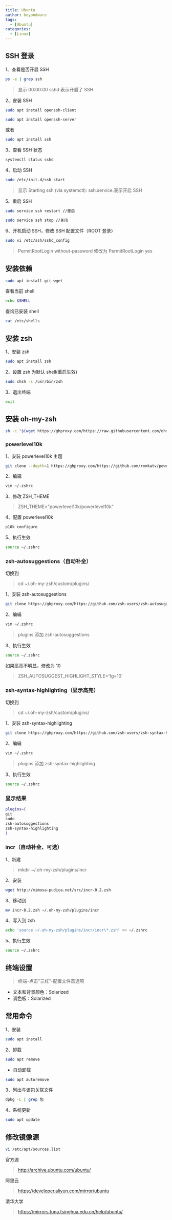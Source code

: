 ```yaml
---
title: Ubuntu
author: beyondware
tags:
  - [Ubuntu]
categories:
  - [Linux]
---
```


## SSH 登录

1、查看是否开启 SSH

```sh
ps -e | grep ssh
```

> 显示 00:00:00 sshd 表示开启了 SSH

2、安装 SSH

```sh
sudo apt install openssh-client
```

```sh
sudo apt install openssh-server
```

或者

```sh
sudo apt install ssh
```

3、查看 SSH 状态

```sh
systemctl status sshd
```

4、启动 SSH

```sh
sudo /etc/init.d/ssh start
```

> 显示 Starting ssh (via systemctl): ssh.service.表示开启 SSH

5、重启 SSH

```sh
sudo service ssh restart //重启
```

```sh
sudo service ssh stop //关闭
```

6、开机启动 SSH，修改 SSH 配置文件（ROOT 登录）

```sh
sudo vi /etc/ssh/sshd_config
```

> PermitRootLogin without-password 修改为 PermitRootLogin yes

## 安装依赖

```sh
sudo apt install git wget
```

查看当前 shell

```sh
echo $SHELL
```

查询已安装 shell

```sh
cat /etc/shells
```

## 安装 zsh

1、安装 zsh

```sh
sudo apt install zsh
```

2、设置 zsh 为默认 shell(重启生效)

```sh
sudo chsh -s /usr/bin/zsh
```

3、退出终端

```sh
exit
```

## 安装 oh-my-zsh

```sh
sh -c "$(wget https://ghproxy.com/https://raw.githubusercontent.com/ohmyzsh/ohmyzsh/master/tools/install.sh -O -)"
```

### powerlevel10k

1、安装 powerlevel10k 主题

```sh
git clone --depth=1 https://ghproxy.com/https://github.com/romkatv/powerlevel10k.git ${ZSH_CUSTOM:-$HOME/.oh-my-zsh/custom}/themes/powerlevel10k
```

2、编辑

```sh
vim ~/.zshrc
```

3、修改 ZSH_THEME

> ZSH_THEME="powerlevel10k/powerlevel10k"

4、配置 powerlevel10k

```sh
p10k configure
```

5、执行生效

```sh
source ~/.zshrc
```

### zsh-autosuggestions（自动补全）

切换到

> cd ~/.oh-my-zsh/custom/plugins/

1、安装 zsh-autosuggestions

```sh
git clone https://ghproxy.com/https://github.com/zsh-users/zsh-autosuggestions.git ${ZSH_CUSTOM:-~/.oh-my-zsh/custom}/plugins/zsh-autosuggestions
```

2、编辑

```sh
vim ~/.zshrc
```

> plugins 添加 zsh-autosuggestions

3、执行生效

```sh
source ~/.zshrc
```

如果高亮不明显，修改为 10

> ZSH_AUTOSUGGEST_HIGHLIGHT_STYLE=’fg=10’

### zsh-syntax-highlighting（显示高亮）

切换到

> cd ~/.oh-my-zsh/custom/plugins/

1、安装 zsh-syntax-highlighting

```sh
git clone https://ghproxy.com/https://github.com/zsh-users/zsh-syntax-highlighting.git ${ZSH_CUSTOM:-~/.oh-my-zsh/custom}/plugins/zsh-syntax-highlighting
```

2、编辑

```sh
vim ~/.zshrc
```

> plugins 添加 zsh-syntax-highlighting

3、执行生效

```sh
source ~/.zshrc
```

### 显示结果

```sh
plugins=(
git
sudo
zsh-autosuggestions
zsh-syntax-highlighting
)
```

### incr（自动补全、可选）

1、新建

> mkdir ~/.oh-my-zsh/plugins/incr

2、安装

```sh
wget http://mimosa-pudica.net/src/incr-0.2.zsh
```

3、移动到

```sh
mv incr-0.2.zsh ~/.oh-my-zsh/plugins/incr
```

4、写入到 zsh

```sh
echo 'source ~/.oh-my-zsh/plugins/incr/incr\*.zsh' >> ~/.zshrc
```

5、执行生效

```sh
source ~/.zshrc
```

## 终端设置

> 终端-点击“三杠”-配置文件首选项

- 文本和背景颜色：Solarized
- 调色板：Solarized

## 常用命令

1、安装

```sh
sudo apt install
```

2、卸载

```sh
sudo apt remove
```

- 自动卸载

```sh
sudo apt autoremove
```

3、列出与该包关联文件

```sh
dpkg -L | grep 包
```

4、系统更新

```sh
sudo apt update
```

## 修改镜像源

```sh
vi /etc/apt/sources.list
```

官方源

> http://archive.ubuntu.com/ubuntu/

阿里云

> https://developer.aliyun.com/mirror/ubuntu

清华大学

> https://mirrors.tuna.tsinghua.edu.cn/help/ubuntu/
